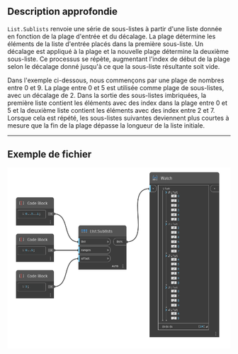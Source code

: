 ## Description approfondie
`List.Sublists` renvoie une série de sous-listes à partir d'une liste donnée en fonction de la plage d'entrée et du décalage. La plage détermine les éléments de la liste d'entrée placés dans la première sous-liste. Un décalage est appliqué à la plage et la nouvelle plage détermine la deuxième sous-liste. Ce processus se répète, augmentant l'index de début de la plage selon le décalage donné jusqu'à ce que la sous-liste résultante soit vide.

Dans l'exemple ci-dessous, nous commençons par une plage de nombres entre 0 et 9. La plage entre 0 et 5 est utilisée comme plage de sous-listes, avec un décalage de 2. Dans la sortie des sous-listes imbriquées, la première liste contient les éléments avec des index dans la plage entre 0 et 5 et la deuxième liste contient les éléments avec des index entre 2 et 7. Lorsque cela est répété, les sous-listes suivantes deviennent plus courtes à mesure que la fin de la plage dépasse la longueur de la liste initiale.
___
## Exemple de fichier

![List.Sublists](./DSCore.List.Sublists_img.jpg)
